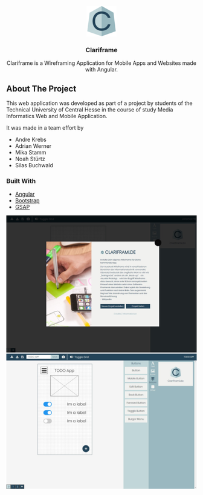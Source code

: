 

<!-- PROJECT LOGO -->
<br />
<div align="center">
  <a href="https://github.com/mikastamm/Clariframi">
    <img src="images/logo.png" alt="Logo" width="80" height="80">
  </a>

  <h3 align="center">Clariframe</h3>

  <p align="center">
    Clariframe is a Wireframing Application for Mobile Apps and Websites made with Angular.
  </p>
</div>






<!-- ABOUT THE PROJECT -->
## About The Project

This web application was developed as part of a project by students of the Technical University of Central Hesse in the course of study Media Informatics Web and Mobile Application.

It was made in a team effort by 
* Andre Krebs   
* Adrian Werner 
* Mika Stamm    
* Noah Stürtz   
* Silas Buchwald




### Built With
* [Angular](https://angular.io/)
* [Bootstrap](https://getbootstrap.com)
* [GSAP](https://greensock.com/gsap/)

![Screenshot](images/intro.jpg)
![Screenshot](images/application.jpg)


[product-screenshot]: images/into.jpg
